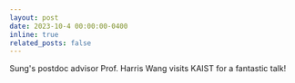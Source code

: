 ```yaml
---
layout: post
date: 2023-10-4 00:00:00-0400
inline: true
related_posts: false
---
```


Sung's postdoc advisor Prof. Harris Wang visits KAIST for a fantastic talk!
